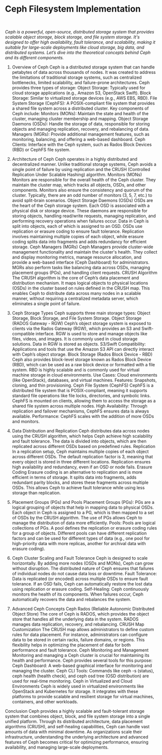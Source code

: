# Ceph Filesystem Implementation

<br>

*Ceph is a powerful, open-source, distributed storage system that provides scalable object storage, block storage, and file system storage. It's designed to offer high availability, fault tolerance, and scalability, making it suitable for large-scale deployments like cloud storage, big data, and distributed systems. Let’s dive into the theoretical concepts behind Ceph and its different components.*

1. Overview of Ceph
Ceph is a distributed storage system that can handle petabytes of data across thousands of nodes. It was created to address the limitations of traditional storage systems, such as centralized bottlenecks, limited scalability, and failure-prone architectures. Ceph provides three types of storage:
Object Storage: Typically used for cloud storage applications (e.g., Amazon S3, OpenStack Swift).
Block Storage: Similar to virtualized storage devices (e.g., AWS EBS, RBD).
File System Storage (CephFS): A POSIX-compliant file system that provides a shared file system across a distributed cluster.
Key components of Ceph include:
Monitors (MONs): Maintain the state and health of the cluster, managing cluster membership and mapping.
Object Storage Daemons (OSDs): Handle the storage of data, responsible for storing objects and managing replication, recovery, and rebalancing of data.
Managers (MGRs): Provide additional management features, such as monitoring, balancing, and offering a web-based dashboard.
Ceph Clients: Interface with the Ceph system, such as Rados Block Devices (RBD) or CephFS file system.

2. Architecture of Ceph
Ceph operates in a highly distributed and decentralized manner. Unlike traditional storage systems, Ceph avoids a single point of failure by using replication and the CRUSH (Controlled Replication Under Scalable Hashing) algorithm.
Monitors (MONs)
Monitors are responsible for the overall health of the Ceph cluster. They maintain the cluster map, which tracks all objects, OSDs, and other components. Monitors also ensure the consistency and quorum of the cluster. Typically, there are an odd number of monitors (3, 5, 7, etc.) to avoid split-brain scenarios.
Object Storage Daemons (OSDs)
OSDs are the heart of the Ceph storage system. Each OSD is associated with a physical disk or storage device. These daemons are responsible for storing objects, handling read/write requests, managing replication, and performing recovery operations when failures occur. Data in Ceph is split into objects, each of which is assigned to an OSD.
OSDs use replication or erasure coding to ensure fault tolerance. Replication involves maintaining multiple copies of each object, while erasure coding splits data into fragments and adds redundancy for efficient storage.
Ceph Managers (MGRs)
Ceph Managers provide cluster-wide management functionality and maintain the cluster's health. They collect and display monitoring metrics, manage resource allocation, and provide a web-based interface (Ceph Dashboard) for administrators.
MGRs also perform tasks like balancing data across OSDs, managing placement groups (PGs), and handling client requests.
CRUSH Algorithm
The CRUSH algorithm is the core of Ceph’s data placement and distribution mechanism. It maps logical objects to physical locations (OSDs) in the cluster based on rules defined in the CRUSH map. This enables Ceph to distribute data across many nodes in a scalable manner, without requiring a centralized metadata server, which eliminates a single point of failure.

3. Ceph Storage Types
Ceph supports three main storage types: Object Storage, Block Storage, and File System Storage.
Object Storage (RADOS Gateway - RGW)
Ceph’s object storage system is exposed to clients via the Rados Gateway (RGW), which provides an S3 and Swift-compatible interface. RGW is used to store and manage objects like files, videos, and images. It is commonly used in cloud storage solutions.
Data in RGW is stored as objects.
S3/Swift Compatibility: Applications and tools that use the Amazon S3 API can directly interact with Ceph’s object storage.
Block Storage (Rados Block Device - RBD)
Ceph also provides block-level storage known as Rados Block Device (RBD), which can be used as a raw block device or formatted with a file system. RBD is highly scalable and is commonly used for virtual machine storage in cloud environments.
Use Cases: Cloud environments (like OpenStack), databases, and virtual machines.
Features: Snapshots, cloning, and thin provisioning.
Ceph File System (CephFS)
CephFS is a distributed file system that is POSIX-compliant, meaning it supports standard file operations like file locks, directories, and symbolic links. CephFS is mounted on clients, allowing them to access the storage as a shared file system across multiple nodes.
High Availability: Through replication and failover mechanisms, CephFS ensures data is always available.
Performance: CephFS scales with the addition of more OSDs and monitors.

4. Data Distribution and Replication
Ceph distributes data across nodes using the CRUSH algorithm, which helps Ceph achieve high scalability and fault tolerance. The data is divided into objects, which are then replicated across different OSDs based on predefined rules.
Replication
In a replication setup, Ceph maintains multiple copies of each object across different OSDs. The default replication factor is 3, meaning that every object is stored in three different locations. Replication ensures high availability and redundancy, even if an OSD or node fails.
Erasure Coding
Erasure coding is an alternative to replication and is more efficient in terms of storage. It splits data into fragments, adds redundant parity blocks, and stores these fragments across multiple OSDs. This allows Ceph to achieve fault tolerance while using less storage than replication.

5. Placement Groups (PGs) and Pools
Placement Groups (PGs): PGs are a logical grouping of objects that help in mapping data to physical OSDs. Each object in Ceph is assigned to a PG, which is then mapped to a set of OSDs by the CRUSH algorithm. The use of PGs allows Ceph to manage the distribution of data more efficiently.
Pools: Pools are logical collections of PGs. A pool defines the replication or erasure coding rules for a group of objects. Different pools can have different replication factors and can be used for different types of data (e.g., one pool for high-priority data with more replicas, another for archival data with erasure coding).

6. Ceph Cluster Scaling and Fault Tolerance
Ceph is designed to scale horizontally. By adding more nodes (OSDs and MONs), Ceph can grow without disruption. The distributed nature of Ceph ensures that failures of individual nodes do not cause data loss or downtime.
Fault Tolerance: Data is replicated (or encoded) across multiple OSDs to ensure fault tolerance. If an OSD fails, Ceph can automatically restore the lost data using replication or erasure coding.
Self-Healing: Ceph continuously monitors the health of its components. When failures occur, Ceph automatically recovers the data and rebalances the system.

7. Advanced Ceph Concepts
Ceph Rados (Reliable Autonomic Distributed Object Store)
The core of Ceph is RADOS, which provides the object store that handles all the underlying data in the system. RADOS manages data replication, recovery, and rebalancing.
CRUSH Map Customization
The CRUSH map allows administrators to define custom rules for data placement. For instance, administrators can configure data to be stored in certain racks, failure domains, or regions. This flexibility helps in optimizing the placement of data for both performance and fault tolerance.
Ceph Monitoring and Management
Monitoring and managing a Ceph cluster is crucial for maintaining its health and performance. Ceph provides several tools for this purpose:
Ceph Dashboard: A web-based graphical interface for monitoring and managing the cluster.
Ceph CLI Tools: Commands like ceph -s (status), ceph health (health check), and ceph osd tree (OSD distribution) are used for real-time monitoring.
Ceph in Virtualized and Cloud Environments
Ceph is widely used in virtualized environments like OpenStack and Kubernetes for storage. It integrates with these platforms to provide scalable and resilient storage for virtual machines, containers, and other workloads.

Conclusion
Ceph provides a highly scalable and fault-tolerant storage system that combines object, block, and file system storage into a single unified platform. Through its distributed architecture, data placement algorithms (CRUSH), and self-healing capabilities, Ceph can handle vast amounts of data with minimal downtime. As organizations scale their infrastructure, understanding the underlying architecture and advanced features of Ceph becomes critical for optimizing performance, ensuring availability, and managing large-scale deployments.









